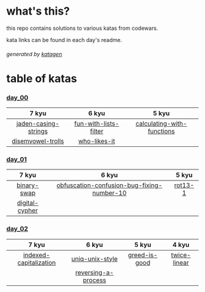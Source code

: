 # what's this?

this repo contains solutions to various katas from codewars.

kata links can be found in each day's readme.

###### generated by [katagen](https://www.npmjs.com/package/katagen)

# table of katas

### [day_00](./day_00)
| 7 kyu | 6 kyu | 5 kyu |
|:-----:|:-----:|:-----:|
|[jaden-casing-strings](./day_00/jaden-casing-strings.js)|[fun-with-lists-filter](./day_00/fun-with-lists-filter.js)|[calculating-with-functions](./day_00/calculating-with-functions.js)|
|[disemvowel-trolls](./day_00/disemvowel-trolls.js)|[who-likes-it](./day_00/who-likes-it.js)||

### [day_01](./day_01)
| 7 kyu | 6 kyu | 5 kyu |
|:-----:|:-----:|:-----:|
|[binary-swap](./day_01/binary-swap.js)|[obfuscation-confusion-bug-fixing-number-10](./day_01/obfuscation-confusion-bug-fixing-number-10.js)|[rot13-1](./day_01/rot13-1.js)|
|[digital-cypher](./day_01/digital-cypher.js)|||

### [day_02](./day_02)
| 7 kyu | 6 kyu | 5 kyu | 4 kyu |
|:-----:|:-----:|:-----:|:-----:|
|[indexed-capitalization](./day_02/indexed-capitalization.js)|[uniq-unix-style](./day_02/uniq-unix-style.js)|[greed-is-good](./day_02/greed-is-good.js)|[twice-linear](./day_02/twice-linear.js)|
||[reversing-a-process](./day_02/reversing-a-process.js)|||

